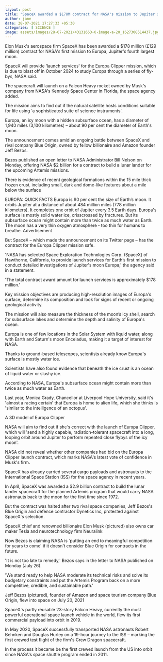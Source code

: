 ```yaml
---
layout: post
title: "SpaceX awarded a $178M contract for NASA's mission to Jupiter's moon"
author: jane 
date: 28-07-2021 17:27:33 +05:30 
categories: [ SCIENCE ] 
image: assets/images/28-07-2021/43131663-0-image-a-20_1627308514437.jpg
---
```

Elon Musk's aerospace firm SpaceX has been awarded a $178 million (£129 million) contract for NASA's first mission to Europa, Jupiter's fourth largest moon.

SpaceX will provide 'launch services' for the Europa Clipper mission, which is due to blast off in October 2024 to study Europa through a series of fly-bys, NASA said.

The spacecraft will launch on a Falcon Heavy rocket owned by Musk's company from NASA's Kennedy Space Center in Florida, the space agency added.

The mission aims to find out if the natural satellite hosts conditions suitable for life using 'a sophisticated suite of science instruments'.

Europa, an icy moon with a hidden subsurface ocean, has a diameter of 1,940 miles (3,100 kilometres) – about 90 per cent the diameter of Earth's moon.

The announcement comes amid an ongoing battle between SpaceX and rival company Blue Origin, owned by fellow billionaire and Amazon founder Jeff Bezos.

Bezos published an open letter to NASA Administrator Bill Nelson on Monday, offering NASA $2 billion for a contract to build a lunar lander for the upcoming Artemis missions.

There is evidence of recent geological formations within the 15 mile thick frozen crust, including small, dark and dome-like features about a mile below the surface

EUROPA: QUICK FACTS Europa is 90 per cent the size of Earth’s moon. It orbits Jupiter at a distance of about 484 million miles (778 million kilometers). It completes one orbit of Jupiter every 3.5 Earth days. Europa's surface is mostly solid water ice, crisscrossed by fractures. But its subsurface ocean might contain more than twice as much water as Earth. The moon has a very thin oxygen atmosphere - too thin for humans to breathe. Advertisement

But SpaceX – which made the announcement on its Twitter page – has the contract for the Europa Clipper mission safe.

'NASA has selected Space Exploration Technologies Corp. (SpaceX) of Hawthorne, California, to provide launch services for Earth’s first mission to conduct detailed investigations of Jupiter's moon Europa,' the agency said in a statement.

'The total contract award amount for launch services is approximately $178 million.'

Key mission objectives are producing high-resolution images of Europa's surface, determine its composition and look for signs of recent or ongoing geological activity.

The mission will also measure the thickness of the moon’s icy shell, search for subsurface lakes and determine the depth and salinity of Europa's ocean.

Europa is one of few locations in the Solar System with liquid water, along with Earth and Saturn's moon Enceladus, making it a target of interest for NASA.

Thanks to ground-based telescopes, scientists already know Europa's surface is mostly water ice.

Scientists have also found evidence that beneath the ice crust is an ocean of liquid water or slushy ice.

According to NASA, Europa's subsurface ocean might contain more than twice as much water as Earth.

Last year, Monica Grady, Chancellor at Liverpool Hope University, said it's 'almost a racing certain' that Europa is home to alien life, which she thinks is 'similar to the intelligence of an octopus'.

A 3D model of Europa Clipper

NASA will aim to find out if she's correct with the launch of Europa Clipper, which will 'send a highly capable, radiation-tolerant spacecraft into a long, looping orbit around Jupiter to perform repeated close flybys of the icy moon'.

NASA did not reveal whether other companies had bid on the Europa Clipper launch contract, which marks NASA's latest vote of confidence in Musk's firm.

SpaceX has already carried several cargo payloads and astronauts to the International Space Station (ISS) for the space agency in recent years.

In April, SpaceX was awarded a $2.9 billion contract to build the lunar lander spacecraft for the planned Artemis program that would carry NASA astronauts back to the moon for the first time since 1972.

But the contract was halted after two rival space companies, Jeff Bezos's Blue Origin and defence contractor Dynetics Inc, protested against SpaceX's selection.

SpaceX chief and renowned billionaire Elon Musk (pictured) also owns car maker Tesla and neurotechnology firm Neuralink

Now Bezos is claiming NASA is 'putting an end to meaningful competition for years to come' if it doesn't consider Blue Origin for contracts in the future.

'It is not too late to remedy,' Bezos says in the letter to NASA published on Monday (July 26).

'We stand ready to help NASA moderate its technical risks and solve its budgetary constraints and put the Artemis Program back on a more competitive, credible, and sustainable path.'

Jeff Bezos (pictured), founder of Amazon and space tourism company Blue Origin, flew into space on July 20, 2021

SpaceX's partly reusable 23-story Falcon Heavy, currently the most powerful operational space launch vehicle in the world, flew its first commercial payload into orbit in 2019.

In May 2020, SpaceX successfully transported NASA astronauts Robert Behnken and Douglas Hurley on a 19-hour journey to the ISS – marking the first crewed test flight of the firm's Crew Dragon spacecraft.

In the process it became be the first crewed launch from the US into orbit since NASA's space shuttle program ended in 2011.